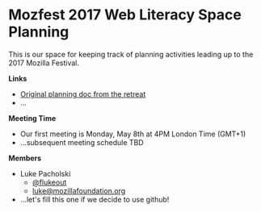# Mozfest 2017 Web Literacy Space Planning

This is our space for keeping track of planning activities leading up to the 2017 Mozilla Festival.


**Links**

* [Original planning doc from the retreat](https://docs.google.com/document/d/12rpJ4XkOHL2FTMkNeErBJFk6W-gMaJUd1smwFzlxjMk/edit)
* ...

**Meeting Time**

* Our first meeting is Monday, May 8th at 4PM London Time (GMT+1)
* ...subsequent meeting schedule TBD

**Members**

* Luke Pacholski
  * [@flukeout](https://github.com/flukeout)
  * [luke@mozillafoundation.org](mailto:luke@mozillafoundation.org)
* ...let's fill this one if we decide to use github!
